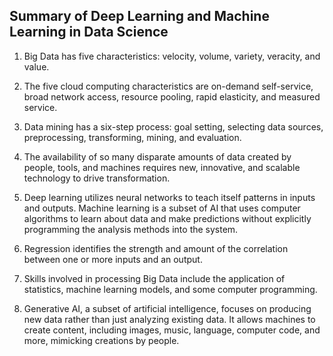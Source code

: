 ## Summary of Deep Learning and Machine Learning in Data Science 

1. Big Data has five characteristics:  velocity, volume, variety, veracity, and value.

2. The five cloud computing characteristics are on-demand self-service, broad network access, resource pooling,   rapid elasticity, and measured service. 

3. Data mining has a six-step process: goal setting, selecting data sources, preprocessing, transforming, mining, and evaluation. 

4. The availability of so many disparate amounts of data created by people, tools, and machines requires new, innovative, and scalable technology to drive transformation.

5. Deep learning utilizes neural networks to teach itself patterns in inputs and outputs. Machine learning is a subset of AI that uses computer algorithms to learn about data and make predictions without explicitly programming the analysis methods into the system.   

6. Regression identifies the strength and amount of the correlation between one or more inputs and an output.

7. Skills involved in processing Big Data include the application of statistics, machine learning models, and some computer programming.

8. Generative AI, a subset of artificial intelligence, focuses on producing new data rather than just analyzing existing data. It allows machines to create content, including images, music, language, computer code, and more, mimicking creations by people.
